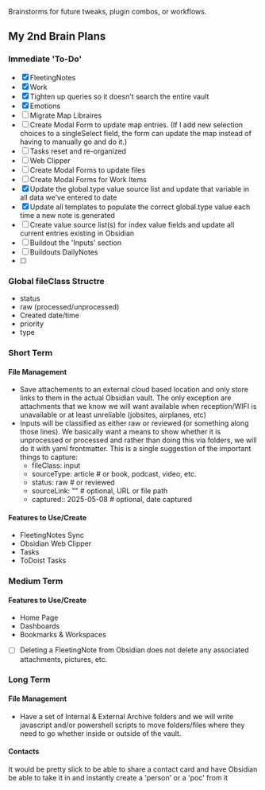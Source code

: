 ---
---

Brainstorms for future tweaks, plugin combos, or workflows.

## My 2nd Brain Plans

### Immediate 'To-Do'
- [x] FleetingNotes
- [x] Work
- [x] Tighten up queries so it doesn't search the entire vault
- [x] Emotions
- [ ] Migrate Map Libraires
- [ ] Create Modal Form to update map entries. (If I add new selection choices to a singleSelect field, the form can update the map instead of having to manually go and do it.)
- [ ] Tasks reset and re-organized
- [ ] Web Clipper
- [ ] Create Modal Forms to update files
- [ ] Create Modal Forms for Work Items
- [x] Update the global.type value source list and update that variable in all data we've entered to date
- [x] Update all templates to populate the correct global.type value each time a new note is generated
- [ ] Create value source list(s) for index value fields and update all current entries existing in Obsidian 
- [ ] Buildout the 'Inputs' section
- [ ] Buildouts DailyNotes
- [ ] 

### Global fileClass Structre
- status
- raw (processed/unprocessed)
- Created date/time
- priority
- type
### Short Term
#### File Management
- Save attachements to an external cloud based location and only store links to them in the actual Obsidian vault. The only exception are attachments that we know we will want available when reception/WIFI is unavailable or at least unreliable (jobsites, airplanes, etc)
- Inputs will be classified as either raw or reviewed (or something along those lines). We basically want a means to show whether it is unprocessed or processed and rather than doing this via folders, we will do it with yaml frontmatter. This is a single suggestion of the important things to capture:
	- fileClass: input
	- sourceType: article       # or book, podcast, video, etc.
	- status: raw               # or reviewed
	- sourceLink: ""            # optional, URL or file path
	- captured:: 2025-05-08     # optional, date captured

#### Features to Use/Create
- FleetingNotes Sync
- Obsidian Web Clipper
- Tasks
- ToDoist Tasks

### Medium Term
#### Features to Use/Create
- Home Page
- Dashboards
- Bookmarks & Workspaces

- [ ] Deleting a FleetingNote from Obsidian does not delete any associated attachments, pictures, etc. 
### Long Term
#### File Management
- Have a set of  Internal & External Archive folders and we will write javascript and/or powershell scripts to move folders/files where they need to go whether inside or outside of the vault. 

#### Contacts
It would be pretty slick to be able to share a contact card and have Obsidian be able to take it in and instantly create a 'person' or a 'poc' from it
